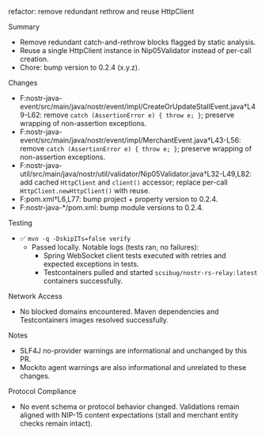refactor: remove redundant rethrow and reuse HttpClient

Summary
- Remove redundant catch-and-rethrow blocks flagged by static analysis.
- Reuse a single HttpClient instance in Nip05Validator instead of per-call creation.
- Chore: bump version to 0.2.4 (x.y.z).

Changes
- F:nostr-java-event/src/main/java/nostr/event/impl/CreateOrUpdateStallEvent.java†L49-L62: remove `catch (AssertionError e) { throw e; }`; preserve wrapping of non-assertion exceptions.
- F:nostr-java-event/src/main/java/nostr/event/impl/MerchantEvent.java†L43-L56: remove `catch (AssertionError e) { throw e; }`; preserve wrapping of non-assertion exceptions.
- F:nostr-java-util/src/main/java/nostr/util/validator/Nip05Validator.java†L32-L49,L82: add cached `HttpClient` and `client()` accessor; replace per-call `HttpClient.newHttpClient()` with reuse.
- F:pom.xml†L6,L77: bump project + property version to 0.2.4.
- F:nostr-java-*/pom.xml: bump module versions to 0.2.4.

Testing
- ✅ `mvn -q -DskipITs=false verify`
  - Passed locally. Notable logs (tests ran, no failures):
    - Spring WebSocket client tests executed with retries and expected exceptions in tests.
    - Testcontainers pulled and started `scsibug/nostr-rs-relay:latest` containers successfully.

Network Access
- No blocked domains encountered. Maven dependencies and Testcontainers images resolved successfully.

Notes
- SLF4J no-provider warnings are informational and unchanged by this PR.
- Mockito agent warnings are also informational and unrelated to these changes.

Protocol Compliance
- No event schema or protocol behavior changed. Validations remain aligned with NIP-15 content expectations (stall and merchant entity checks remain intact).

